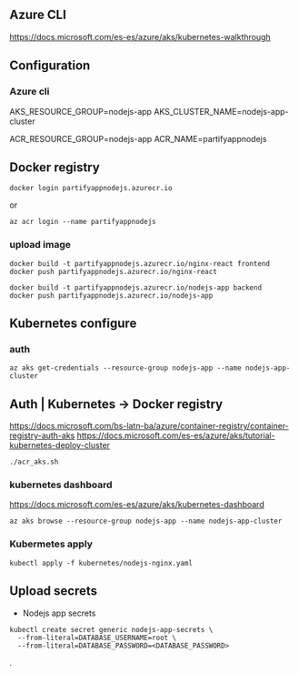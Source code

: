 ## Azure CLI

https://docs.microsoft.com/es-es/azure/aks/kubernetes-walkthrough

## Configuration

### Azure cli

AKS_RESOURCE_GROUP=nodejs-app
AKS_CLUSTER_NAME=nodejs-app-cluster

ACR_RESOURCE_GROUP=nodejs-app
ACR_NAME=partifyappnodejs

## Docker registry

```
docker login partifyappnodejs.azurecr.io
```

or

```
az acr login --name partifyappnodejs
```

### upload image

```
docker build -t partifyappnodejs.azurecr.io/nginx-react frontend
docker push partifyappnodejs.azurecr.io/nginx-react
```

```
docker build -t partifyappnodejs.azurecr.io/nodejs-app backend
docker push partifyappnodejs.azurecr.io/nodejs-app
```

## Kubernetes configure

### auth

```
az aks get-credentials --resource-group nodejs-app --name nodejs-app-cluster
```

## Auth | Kubernetes -> Docker registry

https://docs.microsoft.com/bs-latn-ba/azure/container-registry/container-registry-auth-aks
https://docs.microsoft.com/es-es/azure/aks/tutorial-kubernetes-deploy-cluster

```
./acr_aks.sh
```

### kubernetes dashboard

https://docs.microsoft.com/es-es/azure/aks/kubernetes-dashboard

```
az aks browse --resource-group nodejs-app --name nodejs-app-cluster
```

### Kubermetes apply

```
kubectl apply -f kubernetes/nodejs-nginx.yaml
```

## Upload secrets

- Nodejs app secrets

```
kubectl create secret generic nodejs-app-secrets \
  --from-literal=DATABASE_USERNAME=root \
  --from-literal=DATABASE_PASSWORD=<DATABASE_PASSWORD>
```

.
